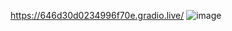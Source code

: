 https://646d30d0234996f70e.gradio.live/
![image](https://github.com/user-attachments/assets/7bb8134d-04a1-4d13-a966-d1661c39b7b8)
